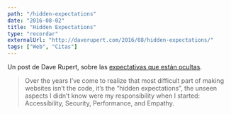 ```yaml
---
path: "/hidden-expectations"
date: "2016-08-02"
title: "Hidden Expectations"
type: "recordar"
externalUrl: "http://daverupert.com/2016/08/hidden-expectations/"
tags: ["Web", "Citas"]
---
```


Un post de Dave Rupert, sobre las [expectativas que est&aacute;n ocultas](http://daverupert.com/2016/08/hidden-expectations/).

> Over the years I’ve come to realize that most difficult part of making websites isn’t the code, it’s the “hidden expectations”, the unseen aspects I didn’t know were my responsibility when I started: Accessibility, Security, Performance, and Empathy.
